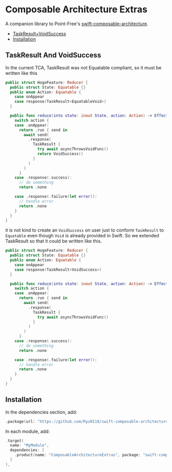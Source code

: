 # Composable Architecture Extras
A companion library to Point-Free's [swift-composable-architecture](https://github.com/pointfreeco/swift-composable-architecture).

* [TaskResult+VoidSuccess](#taskresult-and-voidsuccess)
* [Installation](#installation)

## TaskResult And VoidSuccess
In the current TCA, TaskResult<Void> was not Equatable compliant, so it must be written like this
```Swift
public struct HogeFeature: Reducer {
  public struct State: Equatable {}
  public enum Action: Equatable {
    case onAppear
    case response(TaskResult<EquatableVoid>)
  }

  public func reduce(into state: inout State, action: Action) -> Effect<Action> {
    switch action {
    case .onAppear:
      return .run { send in
        await send(
          .response(
            TaskResult {
              try await asyncThrowsVoidFunc()
              return VoidSuccess()
            }
          )
        )
      }
    case .response(.success):
      // do something
      return .none

    case .response(.failure(let error)):
      // handle error
      return .none
    }
  }
}
```
it is not kind to create an `VoidSuccess` on user just to conform `TaskResult` to `Equatable` even though `Void` is already provided in Swift.
So we extended TaskResult so that it could be written like this.
```Swift
public struct HogeFeature: Reducer {
  public struct State: Equatable {}
  public enum Action: Equatable {
    case onAppear
    case response(TaskResult<VoidSuccess>)
  }

  public func reduce(into state: inout State, action: Action) -> Effect<Action> {
    switch action {
    case .onAppear:
      return .run { send in
        await send(
          .response(
            TaskResult {
              try await asyncThrowsVoidFunc()
            }
          )
        )
      }
    case .response(.success):
      // do something
      return .none

    case .response(.failure(let error)):
      // handle error
      return .none
    }
  }
}
```

## Installation
In the dependencies section, add:
```Swift
.package(url: "https://github.com/Ryu0118/swift-composable-architecture-extras", from: "1.0.0")
```
In each module, add:
```Swift
.target(
  name: "MyModule",
  dependencies: [
    .product(name: "ComposableArchitectureExtras", package: "swift-composable-architecture-extras")
  ]
),
```
